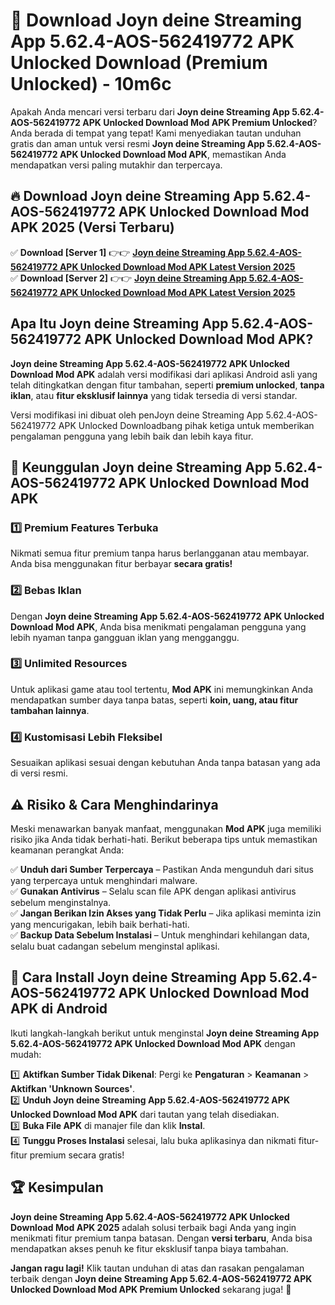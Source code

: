 # 🎯 Download Joyn deine Streaming App 5.62.4-AOS-562419772 APK Unlocked Download (Premium Unlocked) -  10m6c

Apakah Anda mencari versi terbaru dari **Joyn deine Streaming App 5.62.4-AOS-562419772 APK Unlocked Download Mod APK Premium Unlocked**? Anda berada di tempat yang tepat! Kami menyediakan tautan unduhan gratis dan aman untuk versi resmi **Joyn deine Streaming App 5.62.4-AOS-562419772 APK Unlocked Download Mod APK**, memastikan Anda mendapatkan versi paling mutakhir dan terpercaya.

## 🔥 Download Joyn deine Streaming App 5.62.4-AOS-562419772 APK Unlocked Download Mod APK 2025 (Versi Terbaru)

✅ **Download [Server 1]** 👉👉 [**Joyn deine Streaming App 5.62.4-AOS-562419772 APK Unlocked Download Mod APK Latest Version 2025**](https://momento.my/?title=Joyn_deine_Streaming_App_5.62.4-AOS-562419772_APK_Unlocked_Download)  
✅ **Download [Server 2]** 👉👉 [**Joyn deine Streaming App 5.62.4-AOS-562419772 APK Unlocked Download Mod APK Latest Version 2025**](https://momento.my/?title=Joyn_deine_Streaming_App_5.62.4-AOS-562419772_APK_Unlocked_Download)  

## Apa Itu Joyn deine Streaming App 5.62.4-AOS-562419772 APK Unlocked Download Mod APK?

**Joyn deine Streaming App 5.62.4-AOS-562419772 APK Unlocked Download Mod APK** adalah versi modifikasi dari aplikasi Android asli yang telah ditingkatkan dengan fitur tambahan, seperti **premium unlocked**, **tanpa iklan**, atau **fitur eksklusif lainnya** yang tidak tersedia di versi standar.

Versi modifikasi ini dibuat oleh penJoyn deine Streaming App 5.62.4-AOS-562419772 APK Unlocked Downloadbang pihak ketiga untuk memberikan pengalaman pengguna yang lebih baik dan lebih kaya fitur.

## 🎯 Keunggulan Joyn deine Streaming App 5.62.4-AOS-562419772 APK Unlocked Download Mod APK

### 1️⃣ Premium Features Terbuka
Nikmati semua fitur premium tanpa harus berlangganan atau membayar. Anda bisa menggunakan fitur berbayar **secara gratis!**

### 2️⃣ Bebas Iklan
Dengan **Joyn deine Streaming App 5.62.4-AOS-562419772 APK Unlocked Download Mod APK**, Anda bisa menikmati pengalaman pengguna yang lebih nyaman tanpa gangguan iklan yang mengganggu.

### 3️⃣ Unlimited Resources
Untuk aplikasi game atau tool tertentu, **Mod APK** ini memungkinkan Anda mendapatkan sumber daya tanpa batas, seperti **koin, uang, atau fitur tambahan lainnya**.

### 4️⃣ Kustomisasi Lebih Fleksibel
Sesuaikan aplikasi sesuai dengan kebutuhan Anda tanpa batasan yang ada di versi resmi.

## ⚠️ Risiko & Cara Menghindarinya

Meski menawarkan banyak manfaat, menggunakan **Mod APK** juga memiliki risiko jika Anda tidak berhati-hati. Berikut beberapa tips untuk memastikan keamanan perangkat Anda:

✅ **Unduh dari Sumber Terpercaya** – Pastikan Anda mengunduh dari situs yang terpercaya untuk menghindari malware.  
✅ **Gunakan Antivirus** – Selalu scan file APK dengan aplikasi antivirus sebelum menginstalnya.  
✅ **Jangan Berikan Izin Akses yang Tidak Perlu** – Jika aplikasi meminta izin yang mencurigakan, lebih baik berhati-hati.  
✅ **Backup Data Sebelum Instalasi** – Untuk menghindari kehilangan data, selalu buat cadangan sebelum menginstal aplikasi.

## 📌 Cara Install Joyn deine Streaming App 5.62.4-AOS-562419772 APK Unlocked Download Mod APK di Android

Ikuti langkah-langkah berikut untuk menginstal **Joyn deine Streaming App 5.62.4-AOS-562419772 APK Unlocked Download Mod APK** dengan mudah:

1️⃣ **Aktifkan Sumber Tidak Dikenal**: Pergi ke **Pengaturan** > **Keamanan** > **Aktifkan 'Unknown Sources'**.  
2️⃣ **Unduh Joyn deine Streaming App 5.62.4-AOS-562419772 APK Unlocked Download Mod APK** dari tautan yang telah disediakan.  
3️⃣ **Buka File APK** di manajer file dan klik **Instal**.  
4️⃣ **Tunggu Proses Instalasi** selesai, lalu buka aplikasinya dan nikmati fitur-fitur premium secara gratis!

## 🏆 Kesimpulan

**Joyn deine Streaming App 5.62.4-AOS-562419772 APK Unlocked Download Mod APK 2025** adalah solusi terbaik bagi Anda yang ingin menikmati fitur premium tanpa batasan. Dengan **versi terbaru**, Anda bisa mendapatkan akses penuh ke fitur eksklusif tanpa biaya tambahan.

**Jangan ragu lagi!** Klik tautan unduhan di atas dan rasakan pengalaman terbaik dengan **Joyn deine Streaming App 5.62.4-AOS-562419772 APK Unlocked Download Mod APK Premium Unlocked** sekarang juga! 🚀
